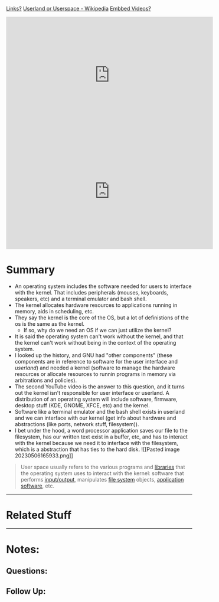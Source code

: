 [Links?](#)
[Userland or Userspace - Wikipedia](https://en.wikipedia.org/wiki/User_space_and_kernel_space)
[Embbed Videos?](#)
<iframe width="560" height="315" src="https://www.youtube.com/embed/IvGdY6luTtU" title="YouTube video player" frameborder="0" allow="accelerometer; autoplay; clipboard-write; encrypted-media; gyroscope; picture-in-picture; web-share" allowfullscreen></iframe>

<iframe width="560" height="315" src="https://www.youtube.com/embed/RNeKYjWx-s4" title="YouTube video player" frameborder="0" allow="accelerometer; autoplay; clipboard-write; encrypted-media; gyroscope; picture-in-picture; web-share" allowfullscreen></iframe>

# Summary
- An operating system includes the software needed for users to interface with the kernel. That includes peripherals (mouses, keyboards, speakers, etc) and a terminal emulator and bash shell.
- The kernel allocates hardware resources to applications running in memory, aids in scheduling, etc.
- They say the kernel is the core of the OS, but a lot of definistions of the os is the same as  the kernel. 
	- If so, why do we need an OS if we can just utilize the kernel? 
- It is said the operating system can't work without the kernel, and that the kernel can't work without being in the context of the operating system. 
- I looked up the history, and GNU had "other components" (these components are in reference to software for the user interface and *userland*) and needed a kernel (software to manage the hardware resources or allocate resources to runnin programs in memory via arbitrations and policies).
- The second YouTube video is the answer to this question, and it turns out the kernel isn't responsible for user interface or userland. A distribution of an operating system will include software, firmware, desktop stuff (KDE, GNOME, XFCE, etc) and the kernel. 
- Software like a terminal emulator and the bash shell exists in userland and we can interface with our kernel (get info about hardware and abstractions (like ports, network stuff, filesystem)).
- I bet under the hood, a word processor application saves our file to the filesystem, has our written text exist in a buffer, etc, and has to interact with the kernel because we need it to interface with the filesystem, which is a abstraction that has ties to the hard disk.
![[Pasted image 20230506165933.png]]
> User space usually refers to the various programs and [libraries](https://en.wikipedia.org/wiki/Library_(computing) "Library (computing)") that the operating system uses to interact with the kernel: software that performs [input/output](https://en.wikipedia.org/wiki/Input/output "Input/output"), manipulates [file system](https://en.wikipedia.org/wiki/File_system "File system") objects, [application software](https://en.wikipedia.org/wiki/Application_software "Application software"), etc.

----
# Related Stuff

----
# Notes:

## Questions:

## Follow Up:
